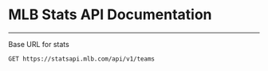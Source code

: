 # MLB Stats API Documentation
---

Base URL for stats

`GET https://statsapi.mlb.com/api/v1/teams`



